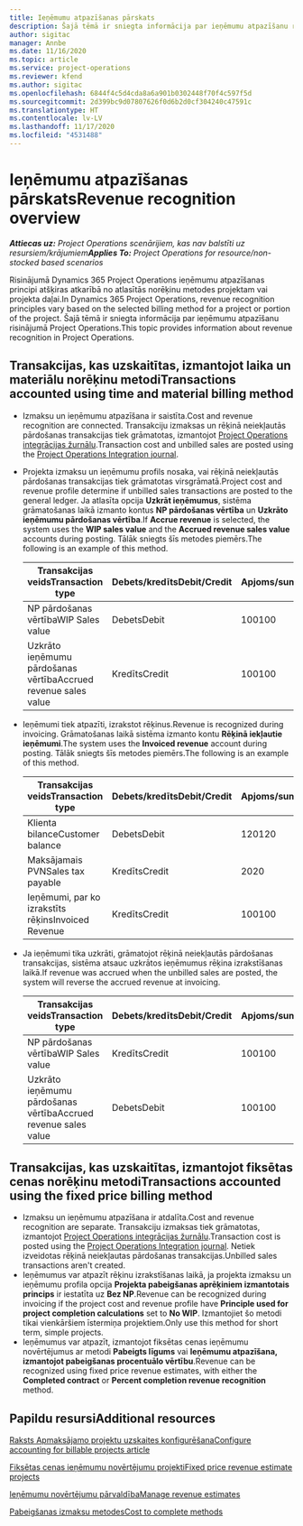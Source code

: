 ```yaml
---
title: Ieņēmumu atpazīšanas pārskats
description: Šajā tēmā ir sniegta informācija par ieņēmumu atpazīšanu risinājumā Project Operations.
author: sigitac
manager: Annbe
ms.date: 11/16/2020
ms.topic: article
ms.service: project-operations
ms.reviewer: kfend
ms.author: sigitac
ms.openlocfilehash: 6844f4c5d4cda8a6a901b0302448f70f4c597f5d
ms.sourcegitcommit: 2d399bc9d07807626f0d6b2d0cf304240c47591c
ms.translationtype: HT
ms.contentlocale: lv-LV
ms.lasthandoff: 11/17/2020
ms.locfileid: "4531488"
---
```

# <a name="revenue-recognition-overview"></a><span data-ttu-id="b7a79-103">Ieņēmumu atpazīšanas pārskats</span><span class="sxs-lookup"><span data-stu-id="b7a79-103">Revenue recognition overview</span></span>

<span data-ttu-id="b7a79-104">_**Attiecas uz:** Project Operations scenārijiem, kas nav balstīti uz resursiem/krājumiem_</span><span class="sxs-lookup"><span data-stu-id="b7a79-104">_**Applies To:** Project Operations for resource/non-stocked based scenarios_</span></span>

<span data-ttu-id="b7a79-105">Risinājumā Dynamics 365 Project Operations ieņēmumu atpazīšanas principi atšķiras atkarībā no atlasītās norēķinu metodes projektam vai projekta daļai.</span><span class="sxs-lookup"><span data-stu-id="b7a79-105">In Dynamics 365 Project Operations, revenue recognition principles vary based on the selected billing method for a project or portion of the project.</span></span> <span data-ttu-id="b7a79-106">Šajā tēmā ir sniegta informācija par ieņēmumu atpazīšanu risinājumā Project Operations.</span><span class="sxs-lookup"><span data-stu-id="b7a79-106">This topic provides information about revenue recognition in Project Operations.</span></span>

## <a name="transactions-accounted-using-time-and-material-billing-method"></a><span data-ttu-id="b7a79-107">Transakcijas, kas uzskaitītas, izmantojot laika un materiālu norēķinu metodi</span><span class="sxs-lookup"><span data-stu-id="b7a79-107">Transactions accounted using time and material billing method</span></span>

- <span data-ttu-id="b7a79-108">Izmaksu un ieņēmumu atpazīšana ir saistīta.</span><span class="sxs-lookup"><span data-stu-id="b7a79-108">Cost and revenue recognition are connected.</span></span> <span data-ttu-id="b7a79-109">Transakciju izmaksas un rēķinā neiekļautās pārdošanas transakcijas tiek grāmatotas, izmantojot [Project Operations integrācijas žurnālu](../project-accounting/project-operations-integration-journal.md).</span><span class="sxs-lookup"><span data-stu-id="b7a79-109">Transaction cost and unbilled sales are posted using the [Project Operations Integration journal](../project-accounting/project-operations-integration-journal.md).</span></span>
- <span data-ttu-id="b7a79-110">Projekta izmaksu un ieņēmumu profils nosaka, vai rēķinā neiekļautās pārdošanas transakcijas tiek grāmatotas virsgrāmatā.</span><span class="sxs-lookup"><span data-stu-id="b7a79-110">Project cost and revenue profile determine if unbilled sales transactions are posted to the general ledger.</span></span> <span data-ttu-id="b7a79-111">Ja atlasīta opcija **Uzkrāt ieņēmumus**, sistēma grāmatošanas laikā izmanto kontus **NP pārdošanas vērtība** un **Uzkrāto ieņēmumu pārdošanas vērtība**.</span><span class="sxs-lookup"><span data-stu-id="b7a79-111">If **Accrue revenue** is selected, the system uses the **WIP sales value** and the **Accrued revenue sales value** accounts during posting.</span></span> <span data-ttu-id="b7a79-112">Tālāk sniegts šīs metodes piemērs.</span><span class="sxs-lookup"><span data-stu-id="b7a79-112">The following is an example of this method.</span></span>  

  | <span data-ttu-id="b7a79-113">Transakcijas veids</span><span class="sxs-lookup"><span data-stu-id="b7a79-113">Transaction type</span></span> | <span data-ttu-id="b7a79-114">Debets/kredīts</span><span class="sxs-lookup"><span data-stu-id="b7a79-114">Debit/Credit</span></span> | <span data-ttu-id="b7a79-115">Apjoms/summa</span><span class="sxs-lookup"><span data-stu-id="b7a79-115">Amount</span></span> |
  | --- | --- | --- |
  | <span data-ttu-id="b7a79-116">NP pārdošanas vērtība</span><span class="sxs-lookup"><span data-stu-id="b7a79-116">WIP Sales value</span></span> | <span data-ttu-id="b7a79-117">Debets</span><span class="sxs-lookup"><span data-stu-id="b7a79-117">Debit</span></span> | <span data-ttu-id="b7a79-118">100</span><span class="sxs-lookup"><span data-stu-id="b7a79-118">100</span></span> |
  | <span data-ttu-id="b7a79-119">Uzkrāto ieņēmumu pārdošanas vērtība</span><span class="sxs-lookup"><span data-stu-id="b7a79-119">Accrued revenue sales value</span></span> | <span data-ttu-id="b7a79-120">Kredīts</span><span class="sxs-lookup"><span data-stu-id="b7a79-120">Credit</span></span> | <span data-ttu-id="b7a79-121">100</span><span class="sxs-lookup"><span data-stu-id="b7a79-121">100</span></span> |

- <span data-ttu-id="b7a79-122">Ieņēmumi tiek atpazīti, izrakstot rēķinus.</span><span class="sxs-lookup"><span data-stu-id="b7a79-122">Revenue is recognized during invoicing.</span></span> <span data-ttu-id="b7a79-123">Grāmatošanas laikā sistēma izmanto kontu **Rēķinā iekļautie ieņēmumi**.</span><span class="sxs-lookup"><span data-stu-id="b7a79-123">The system uses the **Invoiced revenue** account during posting.</span></span> <span data-ttu-id="b7a79-124">Tālāk sniegts šīs metodes piemērs.</span><span class="sxs-lookup"><span data-stu-id="b7a79-124">The following is an example of this method.</span></span>  

  | <span data-ttu-id="b7a79-125">Transakcijas veids</span><span class="sxs-lookup"><span data-stu-id="b7a79-125">Transaction type</span></span> | <span data-ttu-id="b7a79-126">Debets/kredīts</span><span class="sxs-lookup"><span data-stu-id="b7a79-126">Debit/Credit</span></span> | <span data-ttu-id="b7a79-127">Apjoms/summa</span><span class="sxs-lookup"><span data-stu-id="b7a79-127">Amount</span></span> |
  | --- | --- | --- |
  | <span data-ttu-id="b7a79-128">Klienta bilance</span><span class="sxs-lookup"><span data-stu-id="b7a79-128">Customer balance</span></span> | <span data-ttu-id="b7a79-129">Debets</span><span class="sxs-lookup"><span data-stu-id="b7a79-129">Debit</span></span> | <span data-ttu-id="b7a79-130">120</span><span class="sxs-lookup"><span data-stu-id="b7a79-130">120</span></span> |
  | <span data-ttu-id="b7a79-131">Maksājamais PVN</span><span class="sxs-lookup"><span data-stu-id="b7a79-131">Sales tax payable</span></span> | <span data-ttu-id="b7a79-132">Kredīts</span><span class="sxs-lookup"><span data-stu-id="b7a79-132">Credit</span></span> | <span data-ttu-id="b7a79-133">20</span><span class="sxs-lookup"><span data-stu-id="b7a79-133">20</span></span> |
  | <span data-ttu-id="b7a79-134">Ieņēmumi, par ko izrakstīts rēķins</span><span class="sxs-lookup"><span data-stu-id="b7a79-134">Invoiced Revenue</span></span> | <span data-ttu-id="b7a79-135">Kredīts</span><span class="sxs-lookup"><span data-stu-id="b7a79-135">Credit</span></span> | <span data-ttu-id="b7a79-136">100</span><span class="sxs-lookup"><span data-stu-id="b7a79-136">100</span></span> |

- <span data-ttu-id="b7a79-137">Ja ieņēmumi tika uzkrāti, grāmatojot rēķinā neiekļautās pārdošanas transakcijas, sistēma atsauc uzkrātos ieņēmumus rēķina izrakstīšanas laikā.</span><span class="sxs-lookup"><span data-stu-id="b7a79-137">If revenue was accrued when the unbilled sales are posted, the system will reverse the accrued revenue at invoicing.</span></span>

  | <span data-ttu-id="b7a79-138">Transakcijas veids</span><span class="sxs-lookup"><span data-stu-id="b7a79-138">Transaction type</span></span> | <span data-ttu-id="b7a79-139">Debets/kredīts</span><span class="sxs-lookup"><span data-stu-id="b7a79-139">Debit/Credit</span></span> | <span data-ttu-id="b7a79-140">Apjoms/summa</span><span class="sxs-lookup"><span data-stu-id="b7a79-140">Amount</span></span> |
  | --- | --- | --- |
  | <span data-ttu-id="b7a79-141">NP pārdošanas vērtība</span><span class="sxs-lookup"><span data-stu-id="b7a79-141">WIP Sales value</span></span> | <span data-ttu-id="b7a79-142">Kredīts</span><span class="sxs-lookup"><span data-stu-id="b7a79-142">Credit</span></span> | <span data-ttu-id="b7a79-143">100</span><span class="sxs-lookup"><span data-stu-id="b7a79-143">100</span></span> |
  | <span data-ttu-id="b7a79-144">Uzkrāto ieņēmumu pārdošanas vērtība</span><span class="sxs-lookup"><span data-stu-id="b7a79-144">Accrued revenue sales value</span></span> | <span data-ttu-id="b7a79-145">Debets</span><span class="sxs-lookup"><span data-stu-id="b7a79-145">Debit</span></span> | <span data-ttu-id="b7a79-146">100</span><span class="sxs-lookup"><span data-stu-id="b7a79-146">100</span></span> |

## <a name="transactions-accounted-using-the-fixed-price-billing-method"></a><span data-ttu-id="b7a79-147">Transakcijas, kas uzskaitītas, izmantojot fiksētas cenas norēķinu metodi</span><span class="sxs-lookup"><span data-stu-id="b7a79-147">Transactions accounted using the fixed price billing method</span></span>

- <span data-ttu-id="b7a79-148">Izmaksu un ieņēmumu atpazīšana ir atdalīta.</span><span class="sxs-lookup"><span data-stu-id="b7a79-148">Cost and revenue recognition are separate.</span></span> <span data-ttu-id="b7a79-149">Transakciju izmaksas tiek grāmatotas, izmantojot [Project Operations integrācijas žurnālu](../project-accounting/project-operations-integration-journal.md).</span><span class="sxs-lookup"><span data-stu-id="b7a79-149">Transaction cost is posted using the [Project Operations Integration journal](../project-accounting/project-operations-integration-journal.md).</span></span> <span data-ttu-id="b7a79-150">Netiek izveidotas rēķinā neiekļautas pārdošanas transakcijas.</span><span class="sxs-lookup"><span data-stu-id="b7a79-150">Unbilled sales transactions aren't created.</span></span>
- <span data-ttu-id="b7a79-151">Ieņēmumus var atpazīt rēķinu izrakstīšanas laikā, ja projekta izmaksu un ieņēmumu profila opcija **Projekta pabeigšanas aprēķiniem izmantotais princips** ir iestatīta uz **Bez NP**.</span><span class="sxs-lookup"><span data-stu-id="b7a79-151">Revenue can be recognized during invoicing if the project cost and revenue profile have **Principle used for project completion calculations** set to **No WIP**.</span></span> <span data-ttu-id="b7a79-152">Izmantojiet šo metodi tikai vienkāršiem īstermiņa projektiem.</span><span class="sxs-lookup"><span data-stu-id="b7a79-152">Only use this method for short term, simple projects.</span></span>
- <span data-ttu-id="b7a79-153">Ieņēmumus var atpazīt, izmantojot fiksētas cenas ieņēmumu novērtējumus ar metodi **Pabeigts līgums** vai **Ieņēmumu atpazīšana, izmantojot pabeigšanas procentuālo vērtību**.</span><span class="sxs-lookup"><span data-stu-id="b7a79-153">Revenue can be recognized using fixed price revenue estimates, with either the **Completed contract** or **Percent completion revenue recognition** method.</span></span>

## <a name="additional-resources"></a><span data-ttu-id="b7a79-154">Papildu resursi</span><span class="sxs-lookup"><span data-stu-id="b7a79-154">Additional resources</span></span>
[<span data-ttu-id="b7a79-155">Raksts Apmaksājamo projektu uzskaites konfigurēšana</span><span class="sxs-lookup"><span data-stu-id="b7a79-155">Configure accounting for billable projects article</span></span>](../project-accounting/configure-accounting-billable-projects.md)

[<span data-ttu-id="b7a79-156">Fiksētas cenas ieņēmumu novērtējumu projekti</span><span class="sxs-lookup"><span data-stu-id="b7a79-156">Fixed price revenue estimate projects</span></span>](rev-rec-percentage-completion-method.md)

[<span data-ttu-id="b7a79-157">Ieņēmumu novērtējumu pārvaldība</span><span class="sxs-lookup"><span data-stu-id="b7a79-157">Manage revenue estimates</span></span>](rev-rec-completed-contract-method.md)

[<span data-ttu-id="b7a79-158">Pabeigšanas izmaksu metodes</span><span class="sxs-lookup"><span data-stu-id="b7a79-158">Cost to complete methods</span></span>](cost-complete-methods.md)

